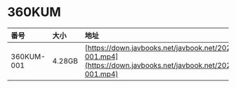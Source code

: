 # 360KUM

| 番号 | 大小 | 地址 |
| :--- | :--- | :--- |
| 360KUM-001 | 4.28GB | [https://down.javbooks.net/javbook.net/2020/06/21/360KUM-001.mp4](https://down.javbooks.net/javbook.net/2020/06/21/360KUM-001.mp4) |

